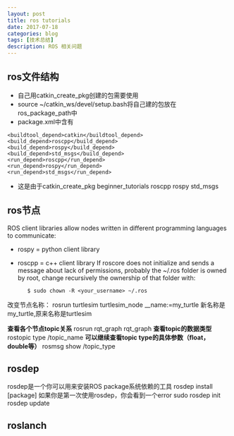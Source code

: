 ```yaml
---
layout: post
title: ros tutorials
date: 2017-07-18
categories: blog
tags: [技术总结]
description: ROS 相关问题
---
```

## ros文件结构
- 自己用catkin_create_pkg创建的包需要使用
- source ~/catkin_ws/devel/setup.bash将自己建的包放在ros_package_path中
- package.xml中含有
```
<buildtool_depend>catkin</buildtool_depend>
<build_depend>roscpp</build_depend>
<build_depend>rospy</build_depend>
<build_depend>std_msgs</build_depend>
<run_depend>roscpp</run_depend>
<run_depend>rospy</run_depend>
<run_depend>std_msgs</run_depend>
```
- 这是由于catkin_create_pkg beginner_tutorials roscpp rospy std_msgs

## ros节点
ROS client libraries allow nodes written in different programming languages to communicate:
*    rospy = python client library
*    roscpp = c++ client library
If roscore does not initialize and sends a message about lack of permissions,
probably the ~/.ros folder is owned by root, change recursively
the ownership of that folder with:

            $ sudo chown -R <your_username> ~/.ros

改变节点名称：
        rosrun turtlesim turtlesim_node __name:=my_turtle
新名称是my_turtle,原来名称是turtlesim

**查看各个节点topic关系**
        rosrun rqt_graph rqt_graph
**查看topic的数据类型**
        rostopic type /topic_name
**可以继续查看topic type的具体参数（float，double等）**
        rosmsg show /topic_type

## rosdep

rosdep是一个你可以用来安装ROS package系统依赖的工具
         rosdep install [package]
如果你是第一次使用rosdep，你会看到一个error
	   sudo rosdep init
   	   rosdep update
## roslanch


